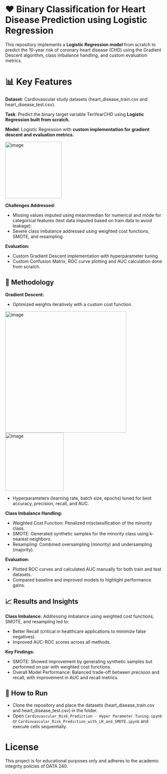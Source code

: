 # ❤️ Binary Classification for Heart Disease Prediction using Logistic Regression

This repository implements a **Logistic Regression model** from scratch to predict the 10-year risk of coronary heart disease (CHD) using the Gradient Descent algorithm, class imbalance handling, and custom evaluation metrics.

# 📊 Key Features

**Dataset**: Cardiovascular study datasets (heart_disease_train.csv and heart_disease_test.csv).

**Task**: Predict the binary target variable TenYearCHD using **Logistic Regression built from scratch.**

**Model**: Logistic Regression with **custom implementation for gradient descent and evaluation metrics.**

<img width="180" alt="image" src="https://github.com/user-attachments/assets/dd391975-75b2-4ee2-96b4-f41e2b60b3ef" />

**Challenges Addressed:** 
  - Missing values imputed using mean/median for numerical and mode for categorical features (test data imputed based on train data to avoid leakage).
  - Severe class imbalance addressed using weighted cost functions, SMOTE, and resampling.
    
**Evaluation:**
  - Custom Gradient Descent implementation with hyperparameter tuning.
  - Custom Confusion Matrix, ROC curve plotting and AUC calculation done from scratch.

## 🧰 Methodology

**Gradient Descent:**

  - Optimized weights iteratively with a custom cost function.
    
<img width="386" alt="image" src="https://github.com/user-attachments/assets/6d2848cd-ffb2-4da1-9d72-55d52244dee6" /> 

<img width="186" alt="image" src="https://github.com/user-attachments/assets/bbfb772a-1871-472b-af93-e4eec563f990" />

  - Hyperparameters (learning rate, batch size, epochs) tuned for best accuracy, precision, recall, and AUC.
    
**Class Imbalance Handling:**

  - Weighted Cost Function: Penalized misclassification of the minority class.
  - SMOTE: Generated synthetic samples for the minority class using k-nearest neighbors.
  - Resampling: Combined oversampling (minority) and undersampling (majority).
  
**Evaluation:**

  - Plotted ROC curves and calculated AUC manually for both train and test datasets.
  - Compared baseline and improved models to highlight performance gains.

## 📈 Results and Insights

**Class Imbalance:** Addressing imbalance using weighted cost functions, SMOTE, and resampling led to:
- Better Recall (critical in healthcare applications to minimize false negatives).
- Improved AUC-ROC scores across all methods.
  
**Key Findings:**

- SMOTE: Showed improvement by generating synthetic samples but performed on par with weighted cost functions.
- Overall Model Performance: Balanced trade-off between precision and recall, with improvement in AUC and recall metrics.

## 🚀 How to Run
- Clone the repository and place the datasets (heart_disease_train.csv and heart_disease_test.csv) in the folder.
- Open `Cardiovascular_Risk_Prediction - Hyper Parameter Tuning.ipynb` or `Cardiovascular_Risk_Prediction_with_LR_and_SMOTE.ipynb` and execute cells sequentially.

# License

This project is for educational purposes only and adheres to the academic integrity policies of DATA 240.
